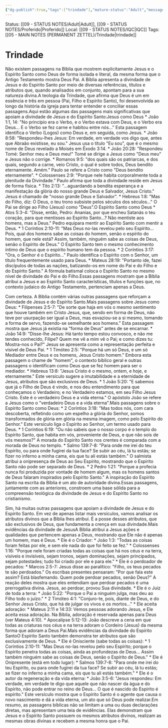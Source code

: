 ```yaml
---
{"dg-publish":true,"tags":["trindade"],"mature-status":"Adult","message_category":"Doutrinal","created":"2025-10-16T10:30:07.707+01:00","permalink":"/05-main-notes-permanent-zettel/trindade/","dgPassFrontmatter":true,"noteIcon":"child","updated":"2025-10-18T20:20:12.148+01:00"}
---
```


Status: [[09 - STATUS NOTES/Adult\|Adult]], [[09 - STATUS NOTES/Proferido\|Proferido]]
Local: [[09 - STATUS NOTES/IQC\|IQC]]
Tags:  [[05 - MAIN NOTES (PERMANENT ZETTEL)/Trindade\|trindade]]
# Trindade

Não existem passagens na Bíblia que mostrem explicitamente Jesus e o Espírito Santo como Deus de forma isolada e literal, da mesma forma que o Antigo Testamento mostra Deus Pai. A Bíblia apresenta a divindade de Jesus e do Espírito Santo por meio de diversas referências, títulos e atributos que, quando analisados em conjunto, apontam para a sua natureza divina.A teologia da Trindade, que afirma que Deus é um em essência e três em pessoa (Pai, Filho e Espírito Santo), foi desenvolvida ao longo da história da igreja para tentar entender e conciliar essas passagens.Aqui estão algumas das passagens mais significativas que apoiam a divindade de Jesus e do Espírito Santo:Jesus como Deus * João 1:1, 14: "No princípio era o Verbo, e o Verbo estava com Deus, e o Verbo era Deus... E o Verbo se fez carne e habitou entre nós..." Esta passagem identifica o Verbo (Logos) como Deus e, em seguida, como Jesus. * João 8:58: "Respondeu-lhes Jesus: Em verdade, em verdade vos digo que, antes que Abraão existisse, eu sou." Jesus usa o título "Eu sou", que é o mesmo nome de Deus revelado a Moisés em Êxodo 3:14. * João 20:28: "Respondeu Tomé: Senhor meu e Deus meu!" Tomé se dirige a Jesus como "Deus meu" e Jesus não o corrige. * Romanos 9:5: "dos quais são os patriarcas, e dos quais, segundo a carne, veio Cristo, o qual é sobre todos, Deus bendito eternamente. Amém." Paulo se refere a Cristo como "Deus bendito eternamente". * Colossenses 2:9: "Porque nele habita corporalmente toda a plenitude da Divindade." Paulo afirma que toda a divindade reside em Jesus de forma física. * Tito 2:13: "...aguardando a bendita esperança e a manifestação da glória do nosso grande Deus e Salvador, Jesus Cristo." Jesus é chamado de "nosso grande Deus e Salvador". * Hebreus 1:8: "Mas do Filho, diz: Ó Deus, o teu trono subsiste pelos séculos dos séculos..." O Pai se dirige ao Filho (Jesus) como "Deus".O Espírito Santo como Deus * Atos 5:3-4: "Disse, então, Pedro: Ananias, por que encheu Satanás o teu coração, para que mentisses ao Espírito Santo...? Não mentiste aos homens, mas a Deus." Pedro equipara mentir ao Espírito Santo com mentir a Deus. * 1 Coríntios 2:10-11: "Mas Deus no-las revelou pelo seu Espírito... Pois, qual dos homens sabe as coisas do homem, senão o espírito do homem, que nele está? Assim, também, ninguém sabe as coisas de Deus, senão o Espírito de Deus." O Espírito Santo tem o mesmo conhecimento íntimo de Deus que o espírito humano tem da pessoa. * 2 Coríntios 3:17: "Ora, o Senhor é o Espírito..." Paulo identifica o Espírito com o Senhor, um título frequentemente usado para Deus. * Mateus 28:19: "Portanto ide, fazei discípulos de todas as nações, batizando-os em nome do Pai e do Filho e do Espírito Santo." A fórmula batismal coloca o Espírito Santo no mesmo nível de divindade do Pai e do Filho.Essas passagens mostram que a Bíblia atribui a Jesus e ao Espírito Santo características, títulos e funções que, no contexto judaico do Antigo Testamento, pertenciam apenas a Deus.

Com certeza. A Bíblia contém várias outras passagens que reforçam a divindade de Jesus e do Espírito Santo.Mais passagens sobre Jesus como Deus: * Filipenses 2:5-7: "De sorte que haja em vós o mesmo sentimento que houve também em Cristo Jesus, que, sendo em forma de Deus, não teve por usurpação ser igual a Deus, mas esvaziou-se a si mesmo, tomando a forma de servo, fazendo-se semelhante aos homens." Esta passagem mostra que Jesus já existia na "forma de Deus" antes de se encarnar. * João 14:9: "Disse-lhe Jesus: Há tanto tempo estou convosco, e não me tendes conhecido, Filipe? Quem me vê a mim vê o Pai; e como dizes tu: Mostra-nos o Pai?" Jesus se apresenta como a representação perfeita e visível de Deus Pai. * 1 Timóteo 2:5: "Porque há um só Deus, e um só Mediador entre Deus e os homens, Jesus Cristo homem." Embora esta passagem o chame de "homem", o contexto bíblico geral e outras passagens o identificam como Deus que se fez homem para ser o mediador. * Hebreus 13:8: "Jesus Cristo é o mesmo, ontem, e hoje, e eternamente." Este versículo sugere a imutabilidade e a eternidade de Jesus, atributos que são exclusivos de Deus. * 1 João 5:20: "E sabemos que já o Filho de Deus é vindo, e nos deu entendimento para que conheçamos o Verdadeiro; e no Verdadeiro estamos, em seu Filho Jesus Cristo. Este é o verdadeiro Deus e a vida eterna." O apóstolo João se refere a Jesus como o "verdadeiro Deus e a vida eterna".Mais passagens sobre o Espírito Santo como Deus: * 2 Coríntios 3:18: "Mas todos nós, com cara descoberta, refletindo como um espelho a glória do Senhor, somos transformados de glória em glória na mesma imagem, como pelo Espírito do Senhor." Este versículo liga o Espírito ao Senhor, um termo usado para Deus. * 1 Coríntios 6:19: "Ou não sabeis que o nosso corpo é o templo do Espírito Santo, que habita em vós, proveniente de Deus, e que não sois de vós mesmos?" A morada do Espírito Santo nos crentes é comparada com a morada de Deus no templo. * Salmo 139:7-8: "Para onde me irei do teu Espírito, ou para onde fugirei da tua face? Se subir ao céu, lá tu estás; se fizer no inferno a minha cama, eis que tu ali estás também." O salmista atribui a onipresença de Deus ao Seu Espírito, mostrando que o Espírito Santo não pode ser separado de Deus. * 2 Pedro 1:21: "Porque a profecia nunca foi produzida por vontade de homem algum, mas os homens santos de Deus falaram inspirados pelo Espírito Santo." A inspiração do Espírito Santo na escrita da Bíblia é um ato de autoridade divina.Essas passagens, juntamente com as anteriores, constroem uma base sólida para a compreensão teológica da divindade de Jesus e do Espírito Santo no cristianismo.

Sim, há muitas outras passagens que apoiam a divindade de Jesus e do Espírito Santo. Em vez de apenas listar mais versículos, vamos analisar os atributos divinos que a Bíblia lhes atribui. É a posse desses atributos, que são exclusivos de Deus, que fundamenta a crença em sua divindade.Mais evidências da divindade de JesusA Bíblia atribui a Jesus ações e qualidades que pertencem apenas a Deus, mostrando que Ele não é apenas um homem, mas é Deus. * Ele é o Criador: * João 1:3: "Todas as coisas foram feitas por ele, e sem ele nada do que foi feito se fez." * Colossenses 1:16: "Porque nele foram criadas todas as coisas que há nos céus e na terra, visíveis e invisíveis, sejam tronos, sejam dominações, sejam principados, sejam potestades; tudo foi criado por ele e para ele." * Ele é o perdoador de pecados: * Marcos 2:5-7: Jesus disse ao paralítico: "Filho, os teus pecados te são perdoados." Os escribas presentes pensaram: "Por que fala este assim? Está blasfemando. Quem pode perdoar pecados, senão Deus?" A reação deles mostra que eles entendiam que perdoar pecados é uma prerrogativa divina. Jesus, ao perdoar, provou Sua divindade. * Ele é o Juiz de toda a terra: * João 5:22: "Porque o Pai a ninguém julga, mas deu ao Filho todo o juízo." * 2 Timóteo 4:1: "Conjuro-te, pois, diante de Deus, e do Senhor Jesus Cristo, que há de julgar os vivos e os mortos..." * Ele aceita adoração: * Mateus 2:11 e 14:33: Vemos pessoas adorando Jesus, e Ele aceita essa adoração. Na Bíblia, adoração é reservada apenas para Deus (ver Mateus 4:10). * Apocalipse 5:12-13: João descreve a cena em que todas as criaturas nos céus e na terra adoram o Cordeiro (Jesus) da mesma forma que adoram a Deus Pai.Mais evidências da divindade do Espírito SantoO Espírito Santo também demonstra ter atributos que são exclusivamente de Deus. * Ele é Onisciente (sabe todas as coisas): * 1 Coríntios 2:10-11: "Mas Deus no-las revelou pelo seu Espírito; porque o Espírito penetra todas as coisas, ainda as profundezas de Deus... Assim também ninguém sabe as coisas de Deus, senão o Espírito de Deus." * Ele é Onipresente (está em todo lugar): * Salmos 139:7-8: "Para onde me irei do teu Espírito, ou para onde fugirei da tua face? Se subir ao céu, lá tu estás; se fizer no inferno a minha cama, eis que tu ali estás também." * Ele é o autor da regeneração e da vida eterna: * João 3:5-6: "Jesus respondeu: Em verdade, em verdade te digo que aquele que não nascer da água e do Espírito, não pode entrar no reino de Deus... O que é nascido do Espírito é espírito." Este versículo mostra que o Espírito Santo é o agente que causa o novo nascimento e dá a vida eterna, um ato que só Deus pode realizar.Em resumo, as passagens bíblicas não se limitam a uma ou duas declarações diretas, mas apresentam uma teia de evidências. Elas demonstram que Jesus e o Espírito Santo possuem os mesmos atributos divinos, realizam as mesmas obras divinas e recebem a mesma honra que o Pai.